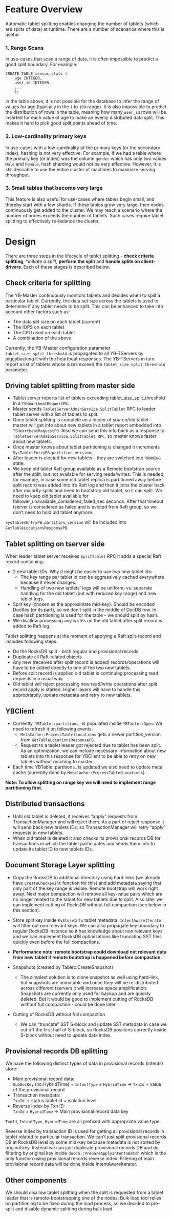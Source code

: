 # Feature Overview

Automatic tablet splitting enables changing the number of tablets (which are splits of data) at runtime. There are a number of scenarios where this is useful:

### 1. Range Scans
In use-cases that scan a range of data, it is often impossible to predict a good split boundary. For example: 

```
CREATE TABLE census_stats (
    age INTEGER,
    user_id INTEGER,
    ...
    );
```

In the table above, it is not possible for the database to infer the range of values for age (typically in the `1` to `100` range). It is also impossible to predict the distribution of rows in the table, meaning how many `user_id` rows will be inserted for each value of age to make an evenly distributed data split. This makes it hard to pick good split points ahead of time.

### 2. Low-cardinality primary keys
In use-cases with a low-cardinality of the primary keys (or the secondary index), hashing is not very effective. For example, if we had a table where the primary key (or index) was the column `gender` which has only two values `Male` and `Female`, hash sharding would not be very effective. However, it is still desirable to use the entire cluster of machines to maximize serving throughput.


### 3. Small tables that become very large
This feature is also useful for use-cases where tables begin small, and thereby start with a few shards. If these tables grow very large, then nodes continuously get added to the cluster. We may reach a scenario where the number of nodes exceeds the number of tablets. Such cases require tablet splitting to effectively re-balance the cluster.


# Design

There are three steps in the lifecycle of tablet splitting - **check criteria splitting**, **initiate a split*, **perform the split** and **handle splits on client-drivers**. Each of these stages is described below.

## Check criteria for splitting

The YB-Master continuously monitors tablets and decides when to split a particular tablet. Currently, the data set size across the tablets is used to determine if any tablet needs to be split. This can be enhanced to take into account other factors such as:
* The data set size on each tablet (current)
* The IOPS on each tablet
* The CPU used on each tablet
* A combination of the above

Currently, the YB-Master configuration parameter `tablet_size_split_threshold` is propagated to all YB-TServers by piggybacking it with the heartbeat responses. The YB-TServers in turn report a list of tablets whose sizes exceed the `tablet_size_split_threshold` parameter.



## Driving tablet splitting from master side
- Tablet server reports list of tablets exceeding tablet_size_split_threshold in a `TSHeartbeatRequestPB`.
- Master sends `TabletServerAdminService.SplitTablet` RPC to leader tablet server with a list of tablets to split.
- Once tablet splitting is complete on a leader of source/old tablet - master will get info about new tablets in a 
tablet report embedded into `TSHeartbeatRequestPB`. Also we can send this info back as a response to 
`TabletServerAdminService.SplitTablet RPC`, so master knows faster about new tablets.
- Once master knows about tablet partitioning is changed it increments `SysTablesEntryPB.partition_version`.
- After leader is elected for new tablets - they are switched into `RUNNING` state.
- We keep old tablet Raft group available as a Remote bootstrap source after the split, but not available for serving 
reads/writes. This is needed, for example, in case some old tablet replica is partitioned away before split record was 
added into it’s Raft log and then it joins the cluster back after majority splits and need to bootstrap old tablet, so 
it can split. We need to keep old tablet available for follower_unavailable_considered_failed_sec seconds. After that 
timeout tserver is considered as failed and is evicted from Raft group, so we don’t need to hold old tablet anymore.

`SysTablesEntryPB.partition_version` will be included into `GetTableLocationsResponsePB`.

## Tablet splitting on tserver side
When leader tablet server receives `SplitTablet` RPC it adds a special Raft record containing:
- 2 new tablet IDs. Why it might be easier to use two new tablet ids:
  - The key range per tablet id can be aggressively cached everywhere because it never changes.
  - Handling of two new tablets' logs will be uniform, vs. separate handling for the old tablet (but with reduced key 
  range) and new tablet logs.
- Split key (chosen as the approximate mid-key). Should be encoded DocKey (or its part), so we don’t split in the middle 
of DocDB row. In case hash partitioning is used for the table - we should split by hash.
- We disallow processing any writes on the old tablet after split record is added to Raft log.

Tablet splitting happens at the moment of applying a Raft split-record and includes following steps:
- Do the RocksDB split - both regular and provisional records
- Duplicate all Raft-related objects
- Any new (received after split record is added) records/operations will have to be added directly to one of the two 
new tablets.
- Before split record is applied old tablet is continuing processing read requests in a usual way.
- Old tablet will reject processing new read/write operations after split record apply is started. Higher layers will 
have to handle this appropriately, update metadata and retry to new tablets.

## YBClient
- Currently, `YBTable::partitions_` is populated inside `YBTable::Open`. We need to refresh it on following events:
  - `MetaCache::ProcessTabletLocations` gets a newer partition_version from `GetTableLocationsResponsePB`.
  - Request to a tablet leader got rejected due to tablet has been split. As an optimization, we can include necessary 
  information about new tablets into this response for YBClient to be able to retry on new tablets without reaching to 
  master.
- Each time YBTable::partitions_ is updated we also need to update meta cache (currently done by 
`MetaCache::ProcessTabletLocations`).

**Note: To allow splitting on range key we will need to implement range partitioning first.**

## Distributed transactions
- Until old tablet is deleted, it receives “apply” requests from TransactionManager and will reject them. As a part of 
reject response it will send back new tablets IDs, so TransactionManager will retry “apply” requests to new tablets.
- When old tablet is deleted it also checks its provisional records DB for transactions in which the tablet participates 
and sends them info to update its tablet ID to new tablets IDs.

## Document Storage Layer splitting
- Copy the RocksDB to additional directory using hard links (we already have `CreateCheckpoint` function for this) and 
add  metadata saying that only part of the key range is visible. Remote bootstrap will work right away.
Next major compaction will remove all key-value pairs which are no longer related to the tablet for new tablets due to 
split. Also later we can implement cutting of RocksDB without full compaction (see below in this section).
- Store split key inside `KvStoreInfo` tablet metadata. `IntentAwareIterator` will filter out non relevant keys. We can 
also propagate key boundary to regular RocksDB instance so it has knowledge about non relevant keys and we can 
implement RocksDB optimizations like truncating SST files quickly even before the full compactions.
- **Performance note: remote bootstrap could download not relevant data from new tablet if remote bootstrap is happened 
before compaction.**

- Snapshots (created by Tablet::CreateSnapshot)
  - The simplest solution is to clone snapshot as well using hard-link, but snapshots are immutable and once they will 
  be re-distributed across different tservers it will increase space amplification. Snapshots are currently only used 
  for backup and are quickly deleted. But it would be good to implement cutting of RocksDB without full compaction - 
  could be done later. 
- Cutting of RocksDB without full compaction
  - We can “truncate” SST S-block and update SST metadata in case we cut off the first half of S-block, so RocksDB 
  positions correctly inside S-block without need to update data index.

## Provisional records DB splitting
We have the following distinct types of data in provisional records (intents) store:
- Main provisional record data:  
`SubDocKey` (no HybridTime) + `IntentType` + `HybridTime` -> `TxnId` + value of the provisional record
- Transaction metadata:  
`TxnId` -> status tablet id + isolation level
- Reverse index by Txn ID:  
`TxnId` + `HybridTime` -> Main provisional record data key

`TxnId`, `IntentType`, `HybridTime` are all prefixed with appropriate value type.

Reverse index by transaction ID is used for getting all provisional records in tablet related to particular transaction. 
We can’t just split provisional records DB at RocksDB level by some mid-key because metadata is not sorted by original 
key. Instead we can just duplicate provisional records DB and do filtering by original key inside 
`docdb::PrepareApplyIntentsBatch` which is the only function using provisional records reverse index.
Filtering of main provisional record data will be done inside IntentAwareIterator.

## Other components
We should disallow tablet splitting when the split is requested from a tablet leader that is remote-bootstrapping one 
of the nodes.
Bulk load tool relies on partitioning to be fixed during the load process, so we decided to pre-split and disable 
dynamic splitting during bulk load.

